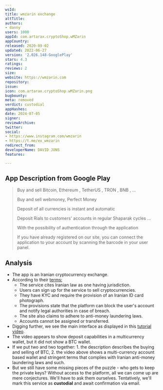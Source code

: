 ```yaml
---
wsId: 
title: wmzarin exchange
altTitle: 
authors:
- danny
users: 1000
appId: com.artarax.cryptoShop.wMZarin
appCountry: 
released: 2020-09-02
updated: 2022-06-27
version: '2.026.148-GooglePlay'
stars: 4.3
ratings: 
reviews: 2
size: 
website: https://wmzarin.com
repository: 
issue: 
icon: com.artarax.cryptoShop.wMZarin.png
bugbounty: 
meta: removed
verdict: custodial
appHashes: 
date: 2024-07-05
signer: 
reviewArchive: 
twitter: 
social:
- https://www.instagram.com/wmzarin
- https://t.me/ex_wmzarin
redirect_from: 
developerName: DAVID JONS
features: 

---
```


## App Description from Google Play

> Buy and sell Bitcoin, Ethereum , TetherUS , TRON , BNB , ...
>
> Buy and sell webmoney, Perfect Money
>
> Deposit of all currencies is instant and automatic
>
> Deposit Rials to customers' accounts in regular Shaparak cycles ...
>
> With the possibility of authentication through the application
>
> If you have already registered on our site, you can connect the application to your account by scanning the barcode in your user panel.

## Analysis 

- The app is an Iranian cryptocurrency exchange.
- According to their [terms:](https://wmzarin.com/%d9%82%d9%88%d8%a7%d9%86%db%8c%d9%86/)
  - The service cites Iranian law as one having jurisdiction.
  - Users can sign up for the service to sell cryptocurrencies.
  - They have KYC and require the provision of an Iranian ID card photograph.
  - The provisions state that the platform can block the user's account and notify legal authorities in case of breach.
  - The site also claims to adhere to anti-money laundering laws.
  - Accounts cannot be assigned or transferred. 
- Digging further, we see the main interface as displayed in this [tutorial video](https://wmzarin.com/%d8%a2%d9%85%d9%88%d8%b2%d8%b4-%d9%88%d8%a7%d8%b1%db%8c%d8%b2-%d9%88-%d8%a8%d8%b1%d8%af%d8%a7%d8%b4%d8%aa-%d8%a7%d8%b2-%da%a9%db%8c%d9%81-%d9%be%d9%88%d9%84-%d8%a7%d8%b1%d8%b2-%d8%af%db%8c%d8%ac%db%8c/).
- The video appears to show deposit capabilities in a multicurrency wallet, but it did not show a BTC wallet. 
- If we put two and two together: 1. the description describes the buying and selling of BTC, 2. the video above shows a multi-currency account based wallet and stringent terms that complies with Iranian anti-money laundering laws and such. 
- But we still have some missing pieces of the puzzle - who gets to keep the private keys? Without access to the platform, all we can come up are mere conjectures. We'll have to ask them ourselves. Tentatively, we'll mark this service as **custodial** and await confirmation via email.
